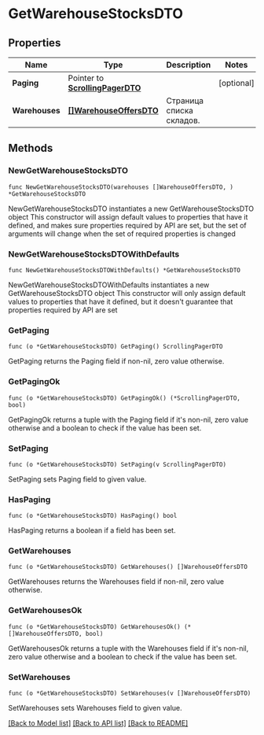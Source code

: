 # GetWarehouseStocksDTO

## Properties

Name | Type | Description | Notes
------------ | ------------- | ------------- | -------------
**Paging** | Pointer to [**ScrollingPagerDTO**](ScrollingPagerDTO.md) |  | [optional] 
**Warehouses** | [**[]WarehouseOffersDTO**](WarehouseOffersDTO.md) | Страница списка складов. | 

## Methods

### NewGetWarehouseStocksDTO

`func NewGetWarehouseStocksDTO(warehouses []WarehouseOffersDTO, ) *GetWarehouseStocksDTO`

NewGetWarehouseStocksDTO instantiates a new GetWarehouseStocksDTO object
This constructor will assign default values to properties that have it defined,
and makes sure properties required by API are set, but the set of arguments
will change when the set of required properties is changed

### NewGetWarehouseStocksDTOWithDefaults

`func NewGetWarehouseStocksDTOWithDefaults() *GetWarehouseStocksDTO`

NewGetWarehouseStocksDTOWithDefaults instantiates a new GetWarehouseStocksDTO object
This constructor will only assign default values to properties that have it defined,
but it doesn't guarantee that properties required by API are set

### GetPaging

`func (o *GetWarehouseStocksDTO) GetPaging() ScrollingPagerDTO`

GetPaging returns the Paging field if non-nil, zero value otherwise.

### GetPagingOk

`func (o *GetWarehouseStocksDTO) GetPagingOk() (*ScrollingPagerDTO, bool)`

GetPagingOk returns a tuple with the Paging field if it's non-nil, zero value otherwise
and a boolean to check if the value has been set.

### SetPaging

`func (o *GetWarehouseStocksDTO) SetPaging(v ScrollingPagerDTO)`

SetPaging sets Paging field to given value.

### HasPaging

`func (o *GetWarehouseStocksDTO) HasPaging() bool`

HasPaging returns a boolean if a field has been set.

### GetWarehouses

`func (o *GetWarehouseStocksDTO) GetWarehouses() []WarehouseOffersDTO`

GetWarehouses returns the Warehouses field if non-nil, zero value otherwise.

### GetWarehousesOk

`func (o *GetWarehouseStocksDTO) GetWarehousesOk() (*[]WarehouseOffersDTO, bool)`

GetWarehousesOk returns a tuple with the Warehouses field if it's non-nil, zero value otherwise
and a boolean to check if the value has been set.

### SetWarehouses

`func (o *GetWarehouseStocksDTO) SetWarehouses(v []WarehouseOffersDTO)`

SetWarehouses sets Warehouses field to given value.



[[Back to Model list]](../README.md#documentation-for-models) [[Back to API list]](../README.md#documentation-for-api-endpoints) [[Back to README]](../README.md)


